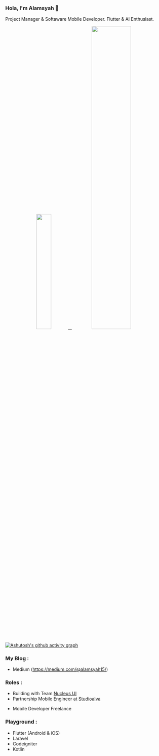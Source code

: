 ### Hola, I'm Alamsyah 👋

Project Manager & Softaware Mobile Developer. Flutter & AI Enthusiast.

<!-- ![github stats](https://github-readme-stats.vercel.app/api?username=alamsyahh15&show_icons=true) -->
<p align="center">
  <a href="https://www.instagram.com/leemoojin15/">
  <img width="30.5%" src="https://github-contribution-stats.vercel.app/api/?username=alamsyahh15" />
    &nbsp;
    <img width="49.5%" src="https://github-readme-streak-stats.herokuapp.com/?user=alamsyahh15&theme=gruvbox&hide_border=true" />
  </a>
</p>

[![Ashutosh's github activity graph](https://github-readme-activity-graph.vercel.app/graph?username=alamsyahh15&theme=github-compact)](https://github.com/ashutosh00710/github-readme-activity-graph)

### My Blog : 
- Medium (https://medium.com/@alamsyah15/) 

### Roles :
- Building with Team [Nucleus UI](https://www.nucleus-ui.com/)
- Partnership Mobile Engineer at [Studioalva](https://studioalva.co/) 
<!--- Co-Founder at [Ritter Code](https//rittercoding.com/) --->
- Mobile Developer Freelance

### Playground :
- Flutter (Android & iOS)
- Laravel
- Codeigniter
- Kotlin

